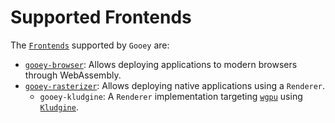 # Supported Frontends

The [`Frontends`](../about/concepts.md#frontend-trait) supported by `Gooey` are:

- [`gooey-browser`](./browser/web-sys.md): Allows deploying applications to modern browsers through WebAssembly.
- [`gooey-rasterizer`](./rasterizer/native.md): Allows deploying native applications using a `Renderer`.
  - `gooey-kludgine`: A `Renderer` implementation targeting [`wgpu`](https://github.com/gfx-rs/wgpu) using [`Kludgine`](https://github.com/khonsulabs/kludgine).
